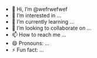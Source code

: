 - 👋 Hi, I’m @wefrwefwef
- 👀 I’m interested in ...
- 🌱 I’m currently learning ...
- 💞️ I’m looking to collaborate on ...
- 📫 How to reach me ...
- 😄 Pronouns: ...
- ⚡ Fun fact: ...

<!---
wefrwefwef/wefrwefwef is a ✨ special ✨ repository because its `README.md` (this file) appears on your GitHub profile.
You can click the Preview link to take a look at your changes.
--->

